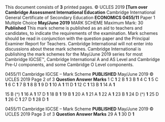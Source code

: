 This document consists of **3** printed pages. © UCLES 2019 **[Turn over Cambridge Assessment International Education** Cambridge International General Certificate of Secondary Education **ECONOMICS 0455/11** Paper 1 Multiple Choice **May/June 2019** MARK SCHEME Maximum Mark: 30 **Published** This mark scheme is published as an aid to teachers and candidates, to indicate the requirements of the examination. Mark schemes should be read in conjunction with the question paper and the Principal Examiner Report for Teachers. Cambridge International will not enter into discussions about these mark schemes. Cambridge International is publishing the mark schemes for the May/June 2019 series for most Cambridge IGCSE™, Cambridge International A and AS Level and Cambridge Pre-U components, and some Cambridge O Level components. 


0455/11 Cambridge IGCSE – Mark Scheme **PUBLISHED** May/June 2019 © UCLES 2019 Page 2 of 3 **Question Answer Marks** 1 C **1** 2 B **1** 3 B **1** 4 C **1** 5 C **1** 6 C **1** 7 B **1** 8 B **1** 9 D **1** 10 A **1** 11 D **1** 12 C **1** 13 B **1** 14 A **1** 

15 B (^) **1** 16 A **1** 17 D **1** 18 B **1** 19 B **1** 20 A **1** 21 A **1** 22 A **1** 23 B **1** 24 D (^) **1** 25 D **1** 26 C **1** 27 D **1** 28 D **1** 


0455/11 Cambridge IGCSE – Mark Scheme **PUBLISHED** May/June 2019 © UCLES 2019 Page 3 of 3 **Question Answer Marks** 29 A **1** 30 D **1** 


